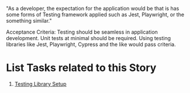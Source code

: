 "As a developer, the expectation for the application would be that is has some forms of Testing framework applied such as Jest, Playwright, or the something similar."

Acceptance Criteria:
Testing should be seamless in application development. Unit tests at minimal should be required. 
Using testing libraries like Jest, Playwright, Cypress and the like would pass criteria.

# List Tasks related to this Story
1. [Testing Library Setup](./tasks/task_testing_library_setup.md)